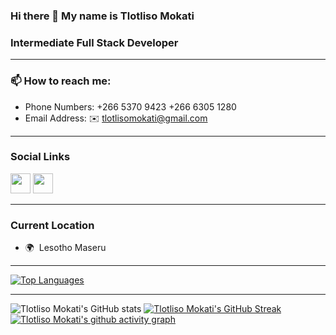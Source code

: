 ### Hi there 👋 My name is Tlotliso Mokati

### Intermediate Full Stack Developer

---------------------------
### 📫 How to reach me:
- Phone Numbers: +266 5370 9423 +266 6305 1280
- Email Address: ✉️ tlotlisomokati@gmail.com

---------------------------
### Social Links

  <a href="[https://github.com/DevLereko/](https://github.com/mokaty1818795/mokaty1818795)" target="_blank" rel="noreferrer"><img src="https://raw.githubusercontent.com/danielcranney/readme-generator/main/public/icons/socials/github-dark.svg" width="32" height="32" /></a> 
  <a href="https://www.linkedin.com/in/tlotliso-mokati-968238185/" target="_blank" rel="noreferrer"><img src="https://raw.githubusercontent.com/danielcranney/readme-generator/main/public/icons/socials/linkedin.svg" width="32" height="32" /></a> 

           
---------------------------
### Current Location
*   🌍  Lesotho Maseru 

---------------------------

<a href="https://github.com/mokaty1818795" align="left"><img src="https://github-readme-stats.vercel.app/api/top-langs/?username=mokaty1818795&langs_count=10&title_color=0891b2&text_color=ffffff&icon_color=0891b2&bg_color=1c1917&hide_border=true&locale=en&custom_title=Top%20%Languages%20%Recognized" alt="Top Languages" /></a>

--------------------------
![Tlotliso Mokati's GitHub stats](https://github-readme-stats.vercel.app/api?username=mokaty1818795&count_private=true&show_icons=true&theme=radical)
[![Tlotliso Mokati's GitHub Streak](https://streak-stats.demolab.com?user=mokaty1818795&theme=radical)](https://git.io/streak-stats)
[![Tlotliso Mokati's github activity graph](https://activity-graph.herokuapp.com/graph?username=mokaty1818795&theme=rogue)](https://github.com/osotatanekeeni/github-readme-activity-graph)

<!--
**DevLereko/DevLereko** is a ✨ _special_ ✨ repository because its `README.md` (this file) appears on your GitHub profile.

Here are some ideas to get you started:

- 🔭 I’m currently working on ...
- 🌱 I’m currently learning ...
- 👯 I’m looking to collaborate on ...
- 🤔 I’m looking for help with ...
- 💬 Ask me about ...
- 📫 How to reach me: ...
- 😄 Pronouns: ...
- ⚡ Fun fact: ...
-->
